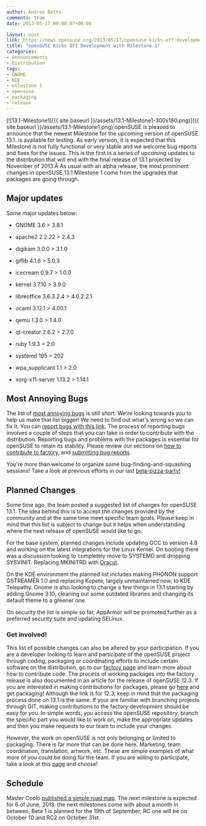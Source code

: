 ```yaml
---
author: Andres Betts
comments: true
date: 2013-05-17 09:00:07+00:00

layout: post
link: https://news.opensuse.org/2013/05/17/opensuse-kicks-off-development-with-milestone-1/
title: "openSUSE Kicks Off Development with Milestone 1"
categories:
- Announcements
- Distribution
tags:
- GNOME
- KDE
- milestone 1
- opensuse
- packaging
- release
---
```

[![13.1-Milestone1]({{ site.baseurl }}/assets/13.1-Milestone1-300x180.png)]({{ site.baseurl }}/assets/13.1-Milestone1.png)
openSUSE is pleased to announce that the newest Milestone for the upcoming version of openSUSE 13.1. is available for testing. As early version, it is expected that this Milestone is not fully functional or very stable and we welcome bug reports and fixes for the issues. This is the first in a series of upcoming updates to the distribution that will end with the final release of 13.1 projected by November of 2013.Â As usual with an alpha release, the most prominent changes in openSUSE 13.1 Milestone 1 come from the upgrades that packages are going through.


## Major updates


Some major updates below:



	
  * GNOME 3.6 > 3.8.1

	
  * apache2 2.2.22 > 2.4.3

	
  * digikam 3.0.0 > 3.1.0

	
  * giflib 4.1.6 > 5.0.3

	
  * icecream 0.9.7 > 1.0.0

	
  * kernel 3.7.10 > 3.9.0

	
  * libreoffice 3.6.3.2.4 > 4.0.2.2.1

	
  * ocaml 3.12.1 > 4.00.1

	
  * qemu 1.3.0 > 1.4.0

	
  * qt-creator 2.6.2 > 2.7.0

	
  * ruby 1.9.3 > 2.0

	
  * systemd 195 > 202

	
  * wpa_supplicant 1.1 > 2.0

	
  * xorg-x11-server 1.13.2 > 1.14.1




## Most Annoying Bugs


The list of [most annoying bugs](https://en.opensuse.org/openSUSE:Most_annoying_bugs_13.1_dev) is still short. We're looking towards _you_ to help us make that list bigger! We need to find out what's wrong so we can fix it. You can [report bugs with this link](https://bugzilla.novell.com/enter_bug.cgi?&product=openSUSE%2012.3&cf_foundby=Beta-Customer). The process of reporting bugs involves a couple of steps that you can take in order to contribute with the distribution. Reporting bugs and problems with the packages is essential for openSUSE to retain its stability. Please review our sections on [how to contribute to factory](https://en.opensuse.org/openSUSE:How_to_contribute_to_Factory), and [submitting bug reports](https://en.opensuse.org/openSUSE:Submitting_bug_reports).

You're more than welcome to organize some bug-finding-and-squashing sessions! Take a look at previous efforts in our last [beta-pizza-party!](https://news.opensuse.org/2011/09/06/opensuse-celebrates-beta-1-with-pizzabeta-parties/)


## Planned Changes


Some time ago, the team posted a suggested list of changes for openSUSE 13.1. The idea behind this is to accept the changes provided by the community and at the same time meet specific team goals. Please keep in mind that this list is subject to change but it helps when understanding where the next release of openSUSE would like to go.

For the base system, planned changes include updating GCC to version 4.8 and working on the latest integrations for the Linux Kernel. On booting there was a discussion looking to completely move to SYSTEMD and dropping SYSVINIT. Replacing MKINITRD with [Dracut](http://www.techradar.com/us/news/software/operating-systems/what-on-earth-is-dracut-1078647).

On the KDE environment the planned list includes making PHONON support GSTREAMER 1.0 and replacing Kopete, largely unmaintained now, to KDE Telepathy. Gnome is also looking to change a few things in 13.1 starting by adding Gnome 3.10, cleaning out some outdated libraries and changing its default theme to a greener one.

On security the list is simple so far, AppArmor will be promoted further as a preferred security suite and updating SELinux.


### Get involved!


This list of possible changes can also be altered by your participation. If you are a developer looking to learn and participate of the openSUSE project through coding, packaging or coordinating efforts to include certain software on the distribution, go to our [factory page](https://en.opensuse.org/Portal:Factory) and learn more about how to contribute code. The process of working packages into the factory release is also documented in an article for the release of openSUSE 12.3. If you are interested in making contributions for packages, please go [here](https://news.opensuse.org/2011/09/27/get-your-package-in-factory-for-12-1/) and get packaging! Although the link is for 12.3, keep in mind that the packaging process done on 13.1 is the same. If your are familiar with branching projects through GIT, making contributions to the factory development should be easy for you. In simple words, you access the openSUSE repository, branch the specific part you would like to work on, make the appropriate updates and then you make requests to our team to include your changes.

However, the work on openSUSE is not only belonging or limited to packaging. There is far more that can be done here. Marketing, team coordination, translation, artwork, etc. These are simple examples of what more of you could be doing for the team. If you are willing to participate, take a look at this [page](https://en.opensuse.org/Portal:How_to_participate) and choose!


## Schedule


Master Coolo [published a simple road map](http://lists.opensuse.org/opensuse-factory/2013-05/msg00204.html). The next milestone is expected for 6 of June, 2013. the next milestones come with about a month in between, Beta 1 is planned for the 19th of September, RC one will be on October 10 and RC2 on October 31st.		
